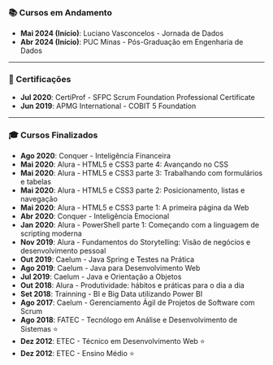 ### 📚 Cursos em Andamento

- **Mai 2024 (Início)**: Luciano Vasconcelos - Jornada de Dados
- **Abr 2024 (Início)**: PUC Minas - Pós-Graduação em Engenharia de Dados

---

### 🔖 Certificações

- **Jul 2020**: CertiProf - SFPC Scrum Foundation Professional Certificate
- **Jun 2019**: APMG International - COBIT 5 Foundation

---

### 🎓 Cursos Finalizados

- **Ago 2020**: Conquer - Inteligência Financeira
- **Mai 2020**: Alura - HTML5 e CSS3 parte 4: Avançando no CSS
- **Mai 2020**: Alura - HTML5 e CSS3 parte 3: Trabalhando com formulários e tabelas
- **Mai 2020**: Alura - HTML5 e CSS3 parte 2: Posicionamento, listas e navegação
- **Mai 2020**: Alura - HTML5 e CSS3 parte 1: A primeira página da Web
- **Abr 2020**: Conquer - Inteligência Emocional
- **Jan 2020**: Alura - PowerShell parte 1: Começando com a linguagem de scripting moderna
- **Nov 2019**: Alura - Fundamentos do Storytelling: Visão de negócios e desenvolvimento pessoal
- **Out 2019**: Caelum - Java Spring e Testes na Prática
- **Ago 2019**: Caelum - Java para Desenvolvimento Web
- **Jul 2019**: Caelum - Java e Orientação a Objetos
- **Out 2018**: Alura - Produtividade: hábitos e práticas para o dia a dia
- **Set 2018**: Trainning - BI e Big Data utilizando Power BI
- **Ago 2017**: Caelum - Gerenciamento Ágil de Projetos de Software com Scrum
- **Ago 2018**: FATEC - Tecnólogo em Análise e Desenvolvimento de Sistemas ⭐
- **Dez 2012**: ETEC - Técnico em Desenvolvimento Web ⭐
- **Dez 2012**: ETEC - Ensino Médio ⭐
